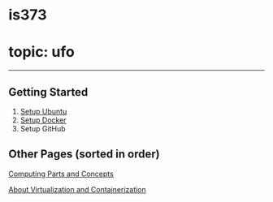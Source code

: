 # is373
# topic: ufo
***
## Getting Started
1. [Setup Ubuntu](setup-ubuntu.md)
2. [Setup Docker](about-docker.md)
3. Setup GitHub

## Other Pages (sorted in order)

[Computing Parts and Concepts](about-computers-etc.md)

[About Virtualization and Containerization](virtualization-containerization.md)
